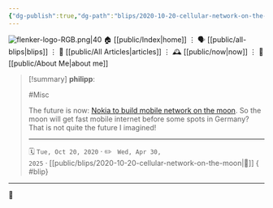 ```yaml
---
{"dg-publish":true,"dg-path":"blips/2020-10-20-cellular-network-on-the-moon.md","dg-permalink":"2020/10/20/cellular-network-on-the-moon/","permalink":"/2020/10/20/cellular-network-on-the-moon/","title":"philipp @ 2020-10-20","created":"2020-10-20T00:00:00","updated":"2025-04-30T22:27:35"}
---
```



<div class="transclusion internal-embed is-loaded"><div class="markdown-embed">




![flenker-logo-RGB.png|40](/img/user/attachments/flenker-logo-RGB.png)
🏠 [[public/Index\|home]]  ⋮ 🗣️ [[public/all-blips\|blips]] ⋮  📝 [[public/All Articles\|articles]]  ⋮ 🕰️ [[public/now\|now]] ⋮ 🪪 [[public/About Me\|about me]]


</div></div>


> [!summary] **philipp**:
>
> #Misc
>
> The future is now: [Nokia to build mobile network on the
> moon](https://www.reuters.com/article/nokia-nasa-moon-idUSKBN2741JR). So the
> moon will get fast mobile internet before some spots in Germany? That is not
> quite the future I imagined!
> - - -
>
> 🗓️ <code>Tue, Oct 20, 2020</code>  · ✏️ <code> Wed, Apr 30, 2025</code>  · [[public/blips/2020-10-20-cellular-network-on-the-moon\|🔗]]
{ #blip}


- - -

 👾

